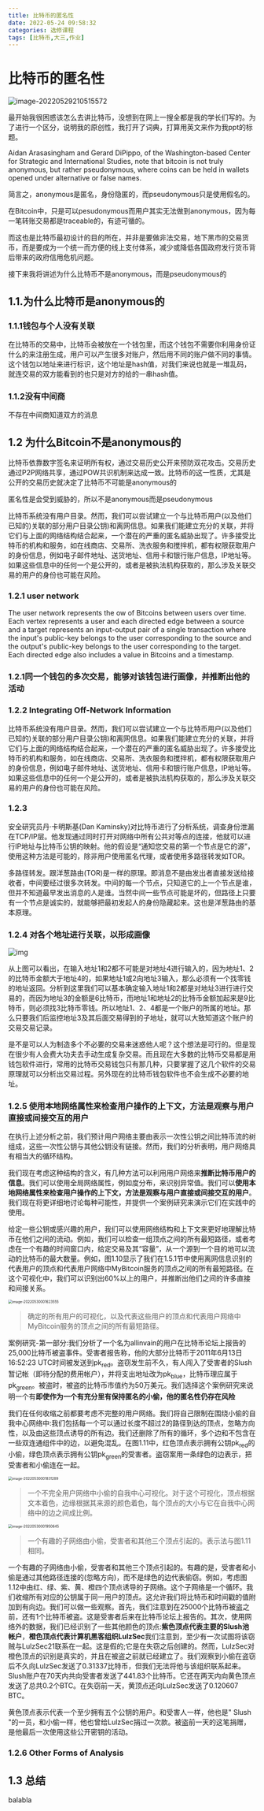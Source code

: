 ```yaml
---
title: 比特币的匿名性
date: 2022-05-24 09:58:32
categories: 选修课程
tags: [比特币,大三,作业]
---
```


# 比特币的匿名性



![image-20220529210515572](https://mewtiger-1311904225.cos.ap-nanjing.myqcloud.com/post/image-20220529210515572.png)

最开始我很困惑该怎么去讲比特币，没想到在网上一搜全都是我的学长们写的。为了进行一个区分，说明我的原创性，我打开了词典，打算用英文来作为我ppt的标题。



Aidan Arasasingham and Gerard DiPippo, of the Washington-based Center for Strategic and International Studies, note that bitcoin is not truly anonymous, but rather pseudonymous, where coins can be held in wallets opened under alternative or false names.

简言之，anonymous是匿名，身份隐匿的，而pseudonymous只是使用假名的。

 在Bitcoin中，只是可以pesudonymous而用户其实无法做到anonymous，因为每一笔转账交易都是traceable的，有迹可循的。

 而这也是比特币最初设计的目的所在，并非是要做非法交易，地下黑市的交易货币，而是要成为一个统一而方便的线上支付体系，减少或降低各国政府发行货币背后带来的政府信用危机问题。

接下来我将讲述为什么比特币不是anonymous，而是pseudonymous的

## 1.1.为什么比特币是anonymous的



### 1.1.1钱包与个人没有关联

在比特币的交易中，比特币会被放在一个钱包里，而这个钱包不需要你利用身份证什么的来注册生成，用户可以产生很多对账户，然后用不同的账户做不同的事情。这个钱包以地址来进行标识，这个地址是hash值，对我们来说也就是一堆乱码，就连交易的双方能看到的也只是对方的给的一串hash值。

### 1.1.2没有中间商

不存在中间商知道双方的消息

## 1.2 为什么Bitcoin不是anonymous的

比特币依靠数字签名来证明所有权，通过交易历史公开来预防双花攻击。交易历史通过P2P网络共享，通过POW共识机制来达成一致。比特币的这一性质，尤其是公开的交易历史就决定了比特币不可能是anonymous的

匿名性是会受到威胁的，所以不是anonymous而是pseudonymous

比特币系统没有用户目录。然而，我们可以尝试建立一个与比特币用户(以及他们已知的)关联的部分用户目录公钥)和离网信息。如果我们能建立充分的关联，并将它们与上面的网络结构结合起来，一个潜在的严重的匿名威胁出现了。许多接受比特币的机构和服务，如在线商店、交易所、洗衣服务和搅拌机，都有权限获取用户的身份信息，例如电子邮件地址、送货地址、信用卡和银行账户信息，IP地址等。如果这些信息中的任何一个是公开的，或者是被执法机构获取的，那么涉及关联交易的用户的身份也可能在风险。

### 1.2.1 user network

The user network  represents the ow of Bitcoins between users over time.
Each vertex represents a user and each directed edge between a source and
a target represents an input-output pair of a single transaction where the
input's public-key belongs to the user corresponding to the source and the
output's public-key belongs to the user corresponding to the target. Each
directed edge also includes a value in Bitcoins and a timestamp.

### 1.2.1同一个钱包的多次交易，能够对该钱包进行画像，并推断出他的活动

### 1.2.2 Integrating Off-Network Information

比特币系统没有用户目录。然而，我们可以尝试建立一个与比特币用户(以及他们已知的)关联的部分用户目录公钥)和离网信息。如果我们能建立充分的关联，并将它们与上面的网络结构结合起来，一个潜在的严重的匿名威胁出现了。许多接受比特币的机构和服务，如在线商店、交易所、洗衣服务和搅拌机，都有权限获取用户的身份信息，例如电子邮件地址、送货地址、信用卡和银行账户信息，IP地址等。如果这些信息中的任何一个是公开的，或者是被执法机构获取的，那么涉及关联交易的用户的身份也可能在风险。

### 1.2.3 	

安全研究员丹·卡明斯基(Dan Kaminsky)对比特币进行了分析系统，调查身份泄漏在TCP/IP层。他发现通过同时打开对网络中所有公共对等点的连接，他就可以进行IP地址与比特币公钥的映射。他的假设是“通知您交易的第一个节点是它的源”，使用这种方法是可能的，除非用户使用匿名代理，或者使用多路径转发如TOR。

多路径转发。跟洋葱路由(TOR)是一样的原理。即消息不是由发出者直接发送给接收者，中间要经过很多次转发。中间的每一个节点，只知道它的上一个节点是谁，但并不知道最早发出消息的人是谁。当然中间一些节点可能是坏的，但路径上只要有一个节点是诚实的，就能够把最初发起人的身份隐藏起来。这也是洋葱路由的基本原理。

### 1.2.4 对各个地址进行关联，以形成画像

![img](https://mewtiger-1311904225.cos.ap-nanjing.myqcloud.com/post/20210619195714481.png)

从上图可以看出，在输入地址1和2都不可能是对地址4进行输入的，因为地址1、2的比特币金额大于地址4的，如果地址1或2向地址3输入，那么必须有一个找零钱的地址返回。分析到这里我们可以基本确定输入地址1和2都是对地址3进行进行交易的，而因为地址3的金额是6比特币，而地址1和地址2的比特币金额加起来是9比特币，则必须找3比特币零钱。所以地址1、2、4都是一个账户的所属的地址。那么只要我们后监控地址3及其后面交易得到的子地址，就可以大致知道这个账户的交易交易记录。

是不是可以人为制造多个不必要的交易来迷惑他人呢？这个想法是可行的。但是现在很少有人会费大功夫去手动生成复杂交易。而且现在大多数的比特币交易都是用钱包软件进行，常用的比特币交易钱包只有那几种，只要掌握了这几个软件的交易原理就可以分析出交易过程。另外现在的比特币钱包软件也不会生成不必要的地址。

### 1.2.5 使用本地网络属性来检查用户操作的上下文，方法是观察与用户直接或间接交互的用户

在执行上述分析之前，我们预计用户网络主要由表示一次性公钥之间比特币流的树组成，这些一次性公钥与其他公钥没有链接。然而，我们的分析表明，用户网络具有相当大的循环结构。

我们现在考虑这种结构的含义，有几种方法可以利用用户网络来**推断比特币用户的信息**。我们可以使用全局网络属性，例如度分布，来识别异常值。我们可以**使用本地网络属性来检查用户操作的上下文，方法是观察与用户直接或间接交互的用户**。我们现在将更详细地讨论每种可能性，并提供一个案例研究来演示它们在实践中的使用。

给定一些公钥或感兴趣的用户，我们可以使用网络结构和上下文来更好地理解比特币在他们之间的流动。例如，我们可以检查一组顶点之间的所有最短路径，或者考虑在一个有趣的时间窗口内，给定交易及其“容量”，从一个源到一个目的地可以流动的比特币的最大数量。例如，图1.10显示了我们在1.5.1节中使用离网信息识别的代表用户的顶点和代表用户网络中MyBitcoin服务的顶点之间的所有最短路径。在这个可视化中，我们可以识别出60%以上的用户，并推断出他们之间的许多直接和间接关系。

<img src="https://mewtiger-1311904225.cos.ap-nanjing.myqcloud.com/post/image-20220530001623555.png" alt="image-20220530001623555" style="zoom:50%;" />

> 确定的所有用户的可视化，以及代表这些用户的顶点和代表用户网络中MyBitcoin服务的顶点之间的所有最短路径。

案例研究-第一部分:我们分析了一个名为allinvain的用户在比特币论坛上报告的25,000比特币被盗事件。受害者报告称，他的大部分比特币于2011年6月13日16:52:23 UTC时间被发送到pk<sub>red</sub>。盗窃发生前不久，有人闯入了受害者的Slush暂记帐（即待分配的费用帐户），并将支出地址改为pk<sub>blue</sub>，比特币理应属于pk<sub>green</sub>。被盗时，被盗的比特币市值约为50万美元。我们选择这个案例研究来说明一个有**即使作为一个有充分里有保持匿名的小偷，他的匿名性仍存在风险**

我们在任何收缩之前都要考虑不完整的用户网络。我们将自己限制在围绕小偷的自我中心网络中:我们包括每一个可以通过长度不超过2的路径到达的顶点，忽略方向性，以及由这些顶点诱导的所有边。我们还删除了所有的循环，多个边和不包含在一些双连通组件中的边，以避免混乱。在图1.11中，红色顶点表示拥有公钥pk<sub>red</sub>的小偷，绿色顶点表示拥有公钥pk<sub>green</sub>的受害者。盗窃案用一条绿色的边表示，把受害者和小偷连在一起。



<img src="https://mewtiger-1311904225.cos.ap-nanjing.myqcloud.com/post/image-20220530001831289.png" alt="image-20220530001831289" style="zoom:50%;" />

> 一个不完全用户网络中小偷的自我中心可视化。对于这个可视化，顶点根据文本着色，边缘根据其来源的颜色着色，每个顶点的大小与它在自我中心网络中的边之间成比例。

<img src="https://mewtiger-1311904225.cos.ap-nanjing.myqcloud.com/post/image-20220530001950645.png" alt="image-20220530001950645" style="zoom:50%;" />

> 一个有趣的子网络由小偷，受害者和其他三个顶点引起的。表示法与图1.11相同。

一个有趣的子网络由小偷，受害者和其他三个顶点引起的。有趣的是，受害者和小偷是通过其他路径连接的(忽略方向)，而不是绿色的边代表偷窃。例如，考虑图1.12中由红、绿、紫、黄、橙四个顶点诱导的子网络。这个子网络是一个循环。我们收缩所有对应的公钥属于同一用户的顶点。这允许我们将比特币和时间戳的值附加到有向边。我们可以做一些观察。首先，我们注意到在25000个比特币被盗之前，还有1个比特币被盗。这是受害者后来在比特币论坛上报告的。其次，使用网络外的数据，我们已经识别了一些其他颜色的顶点:**紫色顶点代表主要的Slush池帐户**，**橙色顶点代表计算机黑客组织LulzSec**我们注意到，至少有一次试图将该窃贼与LulzSec21联系在一起。这是假的;它是在失窃之后创建的。然而，LulzSec对橙色顶点的识别是真实的，并且在被盗之前就已经建立了。我们观察到小偷在盗窃后不久向LulzSec发送了0.31337比特币，但我们无法将他与该组织联系起来。Slush账户在70天内共向受害者发送了441.83个比特币。它还在两天内向黄色顶点发送了总共0.2个BTC。在失窃前一天，黄顶点还向LulzSec发送了0.120607 BTC。

黄色顶点表示代表一个至少拥有五个公钥的用户。和受害人一样，他也是" Slush "的一员，和小偷一样，他也曾给LulzSec捐过一次款。被盗前一天的这笔捐赠，是他最后一次使用这些公开密钥的活动。

### 1.2.6 Other Forms of Analysis

## 1.3 总结

balabla



